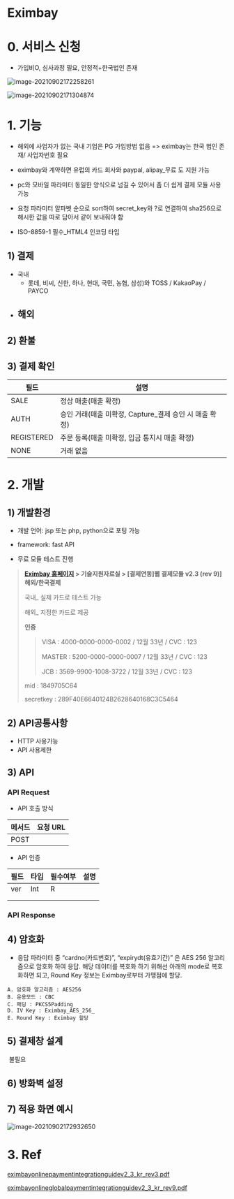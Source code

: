 # Eximbay

# 0. 서비스 신청

- 가입비O, 심사과정 필요, 안정적+한국법인 존재

![image-20210902172258261](C:\Users\STSC\AppData\Roaming\Typora\typora-user-images\image-20210902172258261.png)

![image-20210902171304874](C:\Users\STSC\AppData\Roaming\Typora\typora-user-images\image-20210902171304874.png)





# 1. 기능

- 해외에 사업자가 없는 국내 기업은 PG 가입방법 없음 => eximbay는 한국 법인 존재/ 사업자번호 필요

- eximbay와 계약하면 유럽의 카드 회사와 paypal, alipay_무료 도 지원 가능

- pc와 모바일 파라미터 동일한 양식으로 넘길 수 있어서 좀 더 쉽게 결제 모듈 사용 가능

- 요청 파라미터 알파벳 순으로 sort하여 secret_key와 ?로 연결하여 sha256으로 해시한 값을 따로 담아서 같이 보내줘야 함

- ISO-8859-1 필수_HTML4 인코딩 타입

  

## 1) 결제

- 국내
  - 롯데, 비씨, 신한, 하나, 현대, 국민, 농협, 삼성)와 TOSS / KakaoPay / PAYCO
- 해외
  - 

## 2) 환불



## 3) 결제 확인

| 필드       | 설명                                                   |
| ---------- | ------------------------------------------------------ |
| SALE       | 정상 매출(매출 확정)                                   |
| AUTH       | 승인 거래(매출 미확정, Capture_결제 승인 시 매출 확정) |
| REGISTERED | 주문 등록(매출 미확정, 입금 통지시 매출 확정)          |
| NONE       | 거래 없음                                              |



# 2. 개발 

## 1) 개발환경

- 개발 언어: jsp 또는 php, python으로 포팅 가능
- framework: fast API

- 무료 모듈 테스트 진행

> **[Eximbay 홈페이지](https://www.eximbay.com/index.do) > 기술지원자료실 > [결제연동]웹 결제모듈 v2.3 (rev 9)] 해외/한국결제**
>
> 국내_ 실제 카드로 테스트 가능
>
> 해외_ 지정한 카드로 제공
>
> **인증** 
>
> > VISA : 4000-0000-0000-0002 / 12월 33년 / CVC : 123
> >
> > MASTER : 5200-0000-0000-0007 / 12월 33년 / CVC : 123
> >
> > JCB : 3569-9900-1008-3722 / 12월 33년 / CVC : 123
>
> mid : 1849705C64
>
> secretkey : 289F40E6640124B2628640168C3C5464

## 2) API공통사항

- HTTP 사용가능
- API 사용제한



## 3) API

### API Request

- API 호출 방식

| 메서드 | 요청 URL |
| ------ | -------- |
| POST   |          |



- API 인증

| 필드 | 타입 | 필수여부 | 설명 |
| ---- | ---- | -------- | ---- |
| ver  | Int  | R        |      |
|      |      |          |      |
|      |      |          |      |

### API Response







## 4) 암호화

* 응답 파라미터 중 “cardno(카드번호)”, “expirydt(유효기간)” 은 AES 256 알고리즘으로 암호화 하여 응답. 해당 데이터를 복호화 하기 위해선 아래의 mode로 복호화하면 되고, Round Key  정보는 Eximbay로부터 가맹점에 할당.

``` 
A. 암호화 알고리즘 : AES256
B. 운용모드 : CBC  
C. 패딩 : PKCS5Padding  
D. IV Key : Eximbay_AES_256_  
E. Round Key : Eximbay 할당
```



## 5) 결제창 설계

​	불필요

## 6) 방화벽 설정



## 7) 적용 화면 예시

![image-20210902172932650](C:\Users\STSC\AppData\Roaming\Typora\typora-user-images\image-20210902172932650.png)

# 3. Ref

[eximbayonlinepaymentintegrationguidev2_3_kr_rev3.pdf](file:///C:/Users/STSC/Desktop/Reference/eximbay/reference/eximbayonlinepaymentintegrationguidev2_3_kr_rev3.pdf)

[eximbayonlineglobalpaymentintegrationguidev2_3_kr_rev9.pdf](..\..\Downloads\eximbayonlineglobalpaymentintegrationguidev2_3_kr_rev9.pdf) 

